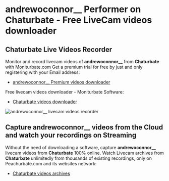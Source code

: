 # andrewoconnor__ Performer on Chaturbate - Free LiveCam videos downloader

## Chaturbate Live Videos Recorder

Monitor and record livecam videos of **andrewoconnor__** from **Chaturbate** with Moniturbate.com
Get a premium trial for free by just and only registering with your Email address:
* [andrewoconnor__ Premium videos downloader](https://moniturbate.com/request-demo-licence-key.html)

Free livecam videos downloader - Moniturbate Software:
* [Chaturbate videos downloader](https://moniturbate.com/moniturbate-download-software.html)

![andrewoconnor__ livecam videos recorder](https://peachurnet.com/templates/moniturbate-software.png)


## Capture andrewoconnor__ videos from the Cloud and watch your recordings on Streaming

Without the need of downloading a software, capture **andrewoconnor__** livecam videos from **Chaturbate** 100% online.
Watch Livecam archives from **Chaturbate** unlimitedly from thousands of existing recordings, only on Peachurbate.com and its websites network:
* [Chaturbate videos archives](https://peachurnet.com/)